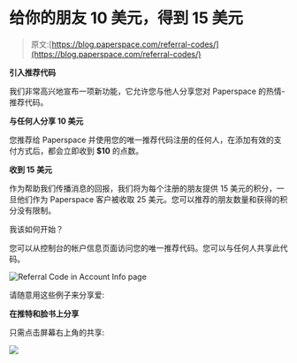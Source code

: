 # 给你的朋友 10 美元，得到 15 美元

> 原文:[https://blog.paperspace.com/referral-codes/](https://blog.paperspace.com/referral-codes/)

**引入推荐代码**

我们非常高兴地宣布一项新功能，它允许您与他人分享您对 Paperspace 的热情-推荐代码。

**与任何人分享 10 美元**

您推荐给 Paperspace 并使用您的唯一推荐代码注册的任何人，在添加有效的支付方式后，都会立即收到 **$10** 的点数。

**收到 15 美元**

作为帮助我们传播消息的回报，我们将为每个注册的朋友提供 15 美元的积分，一旦他们作为 Paperspace 客户被收取 25 美元。您可以推荐的朋友数量和获得的积分没有限制。

我该如何开始？

您可以从控制台的帐户信息页面访问您的唯一推荐代码。您可以与任何人共享此代码。

![Referral Code in Account Info page](../Images/755187cbc1a4c73de4061114f165ded0.png)

请随意用这些例子来分享爱:

**在推特和脸书上分享**

只需点击屏幕右上角的共享:

![](../Images/e3b309f5aec3f74f425c4ac44a70aad3.png)